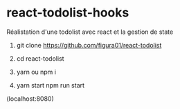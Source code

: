 # react-todolist-hooks

Réalistation d'une todolist avec react et la gestion de state

1) git clone https://github.com/figura01/react-todolist

2) cd react-todolist

3) yarn ou npm i

4) yarn start
   npm run start

(localhost:8080)
